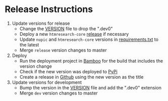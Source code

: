 # Release Instructions

1. Update versions for release
    - Change the [VERSION](./VERSION) file to drop the ".dev0"
    - Deploy a new `htmresearch-core` [release](https://github.com/numenta/htmresearch-core/blob/master/RELEASE.md) if necessary
    - Update `nupic` and `htmresearch-core` versions in [requirements.txt](requirements.txt) to the latest
    - Merge `release` version changes to master
2. Deploy
    - Run the deployment project in [Bamboo](https://ci.numenta.com/deploy/viewDeploymentProjectEnvironments.action?id=64585731) for the build that includes the version change
    - Check if the new version was deployed to [PyPi](https://pypi.org/project/htmresearch/)
    - Create a release in [Github](https://github.com/numenta/htmresearch/releases) using the new version as the title
3. Update versions for development
    - Bump the version in the [VERSION](./VERSION) file and add the ".dev0" extension
    - Merge `dev` version changes to master
